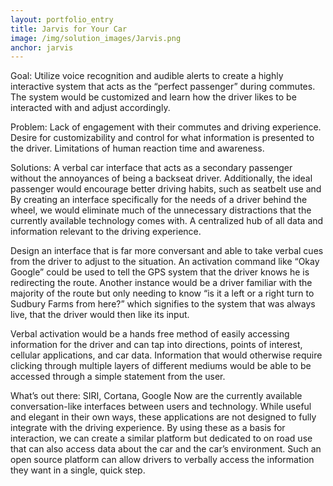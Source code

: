 ```yaml
---
layout: portfolio_entry
title: Jarvis for Your Car
image: /img/solution_images/Jarvis.png
anchor: jarvis
---
```

Goal:
Utilize voice recognition and audible alerts to create a highly interactive system that acts as the “perfect passenger” during commutes. The system would be customized and learn how the driver likes to be interacted with and adjust accordingly.

Problem:
Lack of engagement with their commutes and driving experience.
Desire for customizability and control for what information is presented to the driver.
Limitations of human reaction time and awareness.

Solutions:
A verbal car interface that acts as a secondary passenger without the annoyances of being a backseat driver. Additionally, the ideal passenger would encourage better driving habits, such as seatbelt use and By creating an interface specifically for the needs of a driver behind the wheel, we would eliminate much of the unnecessary distractions that the currently available technology comes with. A centralized hub of all data and information relevant to the driving experience.

Design an interface that is far more conversant and able to take verbal cues from the driver to adjust to the situation. An activation command like “Okay Google” could be used to tell the GPS system that the driver knows he is redirecting the route. Another instance would be a driver familiar with the majority of the route but only needing to know “is it a left or a right turn to Sudbury Farms from here?” which signifies to the system that was always live, that the driver would then like its input.

Verbal activation would be a hands free method of easily accessing information for the driver and can tap into directions, points of interest, cellular applications, and car data. Information that would otherwise require clicking through multiple layers of different mediums would be able to be accessed through a simple statement from the user.

What’s out there:
SIRI, Cortana, Google Now are the currently available conversation-like interfaces between users and technology. While useful and elegant in their own ways, these applications are not designed to fully integrate with the driving experience. By using these as a basis for interaction, we can create a similar platform but dedicated to on road use that can also access data about the car and the car’s environment. Such an open source platform can allow drivers to verbally access the information they want in a single, quick step. 
